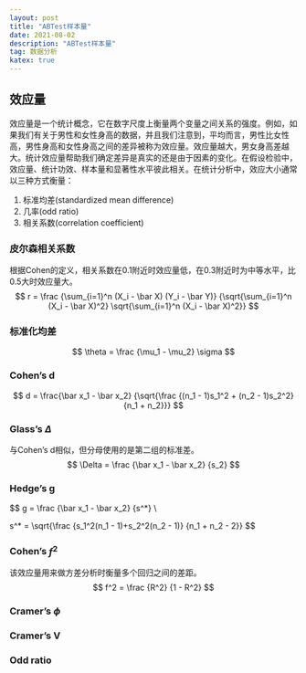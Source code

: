 ```yaml
---
layout: post
title: "ABTest样本量"
date: 2021-08-02
description: "ABTest样本量"
tag: 数据分析
katex: true
---
```


## 效应量

效应量是一个统计概念，它在数字尺度上衡量两个变量之间关系的强度。例如，如果我们有关于男性和女性身高的数据，并且我们注意到，平均而言，男性比女性高，男性身高和女性身高之间的差异被称为效应量。效应量越大，男女身高差越大。统计效应量帮助我们确定差异是真实的还是由于因素的变化。在假设检验中，效应量、统计功效、样本量和显著性水平彼此相关。在统计分析中，效应大小通常以三种方式衡量：

1. 标准均差(standardized mean difference)
2. 几率(odd ratio)
3. 相关系数(correlation coefficient)

### 皮尔森相关系数

根据Cohen的定义，相关系数在0.1附近时效应量低，在0.3附近时为中等水平，比0.5大时效应量大。
$$
r = \frac {\sum_{i=1}^n (X_i - \bar X) (Y_i - \bar Y)} {\sqrt{\sum_{i=1}^n (X_i - \bar X)^2} \sqrt{\sum_{i=1}^n (X_i - \bar X)^2}}
$$

### 标准化均差

$$
\theta = \frac {\mu_1 - \mu_2} \sigma
$$

### Cohen’s d

$$
d = \frac{\bar x_1 - \bar x_2} {\sqrt{\frac {(n_1 - 1)s_1^2 + (n_2 - 1)s_2^2} {n_1 + n_2}}}
$$

### Glass’s $\Delta$

与Cohen’s d相似，但分母使用的是第二组的标准差。
$$
\Delta = \frac {\bar x_1 - \bar x_2} {s_2}
$$

### Hedge’s g

$$
g = \frac {\bar x_1 - \bar x_2} {s^*} \\

s^* = \sqrt{\frac {s_1^2(n_1 - 1)+s_2^2(n_2 - 1)} {n_1 + n_2 - 2}}
$$

### Cohen’s $f^2$

该效应量用来做方差分析时衡量多个回归之间的差距。
$$
f^2 = \frac {R^2} {1 - R^2}
$$

### Cramer’s $\phi$



### Cramer’s V



### Odd ratio

